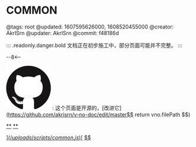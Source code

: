 # COMMON

@tags: root
@updated: 1607595626000, 1608520455000
@creator: AkrISrn
@updater: AkrISrn
@commit: f48186d

::: .readonly.danger.bold 文档正在初步施工中，部分页面可能并不完整。
:::

--8<--

![](/uploads/images/github.png "#16")
: 这个页面是开源的，[改进它](https://github.com/akrisrn/v-no-doc/edit/master$$ return vno.filePath $$)

[**](/uploads/styles/font-face.css)
[**](/uploads/styles/common.css)

[$](/uploads/scripts/common.js)
[$](/uploads/scripts/parse-emoji.js)
[$$](/uploads/scripts/libs/twemoji.min.js)
